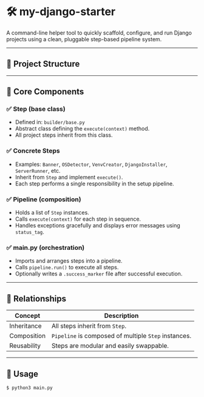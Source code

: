 # 🛠️ my-django-starter

A command-line helper tool to quickly scaffold, configure, and run Django projects using a clean, pluggable step-based pipeline system.

---

## 📁 Project Structure


---

## 🧩 Core Components

### ✅ Step (base class)

- Defined in: `builder/base.py`
- Abstract class defining the `execute(context)` method.
- All project steps inherit from this class.

### ✅ Concrete Steps

- Examples: `Banner`, `OSDetector`, `VenvCreator`, `DjangoInstaller`, `ServerRunner`, etc.
- Inherit from `Step` and implement `execute()`.
- Each step performs a single responsibility in the setup pipeline.

### ✅ Pipeline (composition)

- Holds a list of `Step` instances.
- Calls `execute(context)` for each step in sequence.
- Handles exceptions gracefully and displays error messages using `status_tag`.

### ✅ main.py (orchestration)

- Imports and arranges steps into a pipeline.
- Calls `pipeline.run()` to execute all steps.
- Optionally writes a `.success_marker` file after successful execution.

---

## 🔁 Relationships

| Concept       | Description                                                   |
|---------------|---------------------------------------------------------------|
| Inheritance   | All steps inherit from `Step`.                                |
| Composition   | `Pipeline` is composed of multiple `Step` instances.          |
| Reusability   | Steps are modular and easily swappable.                       |

---

## 🚀 Usage

```bash
$ python3 main.py
